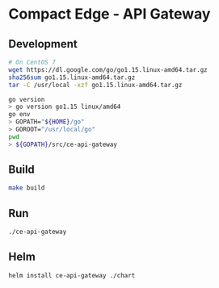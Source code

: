 # Compact Edge - API Gateway


## Development

```bash
# On CentOS 7
wget https://dl.google.com/go/go1.15.linux-amd64.tar.gz
sha256sum go1.15.linux-amd64.tar.gz
tar -C /usr/local -xzf go1.15.linux-amd64.tar.gz

go version
> go version go1.15 linux/amd64
go env
> GOPATH="${HOME}/go"
> GOROOT="/usr/local/go"
pwd
> ${GOPATH}/src/ce-api-gateway
```

## Build

```bash
make build
```

## Run

```bash
./ce-api-gateway
```

## Helm

```bash
helm install ce-api-gateway ./chart
```

